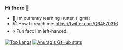 
### Hi there 👋
- 🌱 I’m currently learning Flutter, Figma!
- 📫 How to reach me: https://twitter.com/Q64570316
- ⚡ Fun fact: I'm left-handed.

<!--
**orukahairuka/orukahairuka** is a ✨ _special_ ✨ repository because its `README.md` (this file) appears on your GitHub profile.

Here are some ideas to get you started:

- 🔭 I’m currently working on ...
- 🌱 I’m currently learning ...
- 👯 I’m looking to collaborate on ...
- 🤔 I’m looking for help with ...
- 💬 Ask me about ...
- 📫 How to reach me: ...
- 😄 Pronouns: ...
- ⚡ Fun fact: ...
-->
[![Top Langs](https://github-readme-stats.vercel.app/api/top-langs/?username=orukahairuka
)](https://github.com/anuraghazra/github-readme-stats)
[![Anurag's GitHub stats](https://github-readme-stats.vercel.app/apiorukahairuka=anuraghazra)](https://github.com/anuraghazra/github-readme-stats)
